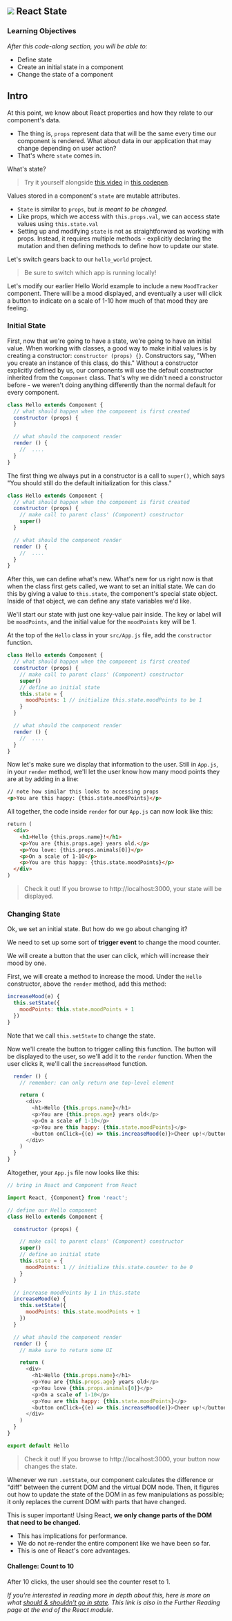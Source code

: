 ## ![](https://ga-dash.s3.amazonaws.com/production/assets/logo-9f88ae6c9c3871690e33280fcf557f33.png) React State


### Learning Objectives
*After this code-along section, you will be able to:*
* Define state
* Create an initial state in a component
* Change the state of a component

## Intro

At this point, we know about React properties and how they relate to our component's data.
* The thing is, `props` represent data that will be the same every time our component is rendered. What about data in our application that may change depending on user action?
* That's where `state` comes in.

What's state?
> Try it yourself alongside [this video](https://generalassembly.wistia.com/medias/3ldc3tnyv0) in [this codepen](https://codepen.io/susir/pen/GWONLp).

Values stored in a component's `state` are mutable attributes.
* `State` is similar to `props`, but *is meant to be changed*.
* Like props, which we access with `this.props.val`, we can access state values using `this.state.val`
* Setting up and modifying `state` is not as straightforward as working with props. Instead, it requires multiple methods - explicitly declaring the mutation and then defining methods to define how to update our state.

Let's switch gears back to our `hello_world` project.

> Be sure to switch which app is running locally!

Let's modify our earlier Hello World example to include a new `MoodTracker` component. There will be a mood displayed, and eventually a user will click a button to indicate on a scale of 1-10 how much of that mood they are feeling.

### Initial State

First, now that we're going to have a state, we're going to have an initial value. When working with classes, a good way to make initial values is by creating a constructor: `constructor (props) {}`. Constructors say, "When you create an instance of this class, do this." Without a constructor explicitly defined by us, our components will use the default constructor inherited from the `Component` class. That's why we didn't need a constructor before - we weren't doing anything differently than the normal default for every component.


```js
class Hello extends Component {
  // what should happen when the component is first created
  constructor (props) {
  }

  // what should the component render
  render () {
    //  ....
  }
}
```

The first thing we always put in a constructor is a call to `super()`, which says "You should still do the default initialization for this class."

```js
class Hello extends Component {
  // what should happen when the component is first created
  constructor (props) {
    // make call to parent class' (Component) constructor
    super()
  }

  // what should the component render
  render () {
    //  ....
  }
}
```

After this, we can define what's new. What's new for us right now is that when the class first gets called, we want to set an initial state. We can do this by giving a value to `this.state`, the component's special state object. Inside of that object, we can define any state variables we'd like.

We'll start our state with just one key-value pair inside.  The key or label will be `moodPoints`, and the initial value for the `moodPoints` key will be 1.

At the top of the `Hello` class in your `src/App.js` file, add the `constructor` function.

```js
class Hello extends Component {
  // what should happen when the component is first created
  constructor (props) {
    // make call to parent class' (Component) constructor
    super()
    // define an initial state
    this.state = {
      moodPoints: 1 // initialize this.state.moodPoints to be 1
    }
  }

  // what should the component render
  render () {
    //  ....
  }
}
```

Now let's make sure we display that information to the user. Still in `App.js`, in your `render` method, we'll let the user know how many mood points they are at by adding in a line:

```html
// note how similar this looks to accessing props
<p>You are this happy: {this.state.moodPoints}</p>
```

All together, the code inside `render` for our `App.js` can now look like this:

```html
return (
  <div>
    <h1>Hello {this.props.name}!</h1>
    <p>You are {this.props.age} years old.</p>
    <p>You love: {this.props.animals[0]}</p>
    <p>On a scale of 1-10</p>
    <p>You are this happy: {this.state.moodPoints}</p>
  </div>
)
```

> Check it out! If you browse to http://localhost:3000, your state will be displayed.


### Changing State

Ok, we set an initial state. But how do we go about changing it?

We need to set up some sort of **trigger event** to change the mood counter.

We will create a button that the user can click, which will increase their mood by one.

First, we will create a method to increase the mood.  Under the `Hello` constructor, above the `render` method, add this method:

```js
increaseMood(e) {
  this.setState({
    moodPoints: this.state.moodPoints + 1
  })
}
```

Note that we call `this.setState` to change the state.

Now we'll create the button to trigger calling this function. The button will be displayed to the user, so we'll add it to the `render` function. When the user clicks it, we'll call the `increaseMood` function.

```js
  render () {
    // remember: can only return one top-level element

    return (
      <div>
        <h1>Hello {this.props.name}</h1>
        <p>You are {this.props.age} years old</p>
        <p>On a scale of 1-10</p>
        <p>You are this happy: {this.state.moodPoints}</p>
        <button onClick={(e) => this.increaseMood(e)}>Cheer up!</button>
      </div>
    )
  }
}
```

Altogether, your `App.js` file now looks like this:

```js
// bring in React and Component from React

import React, {Component} from 'react';

// define our Hello component
class Hello extends Component {

  constructor (props) {

    // make call to parent class' (Component) constructor
    super()
    // define an initial state
    this.state = {
      moodPoints: 1 // initialize this.state.counter to be 0
    }
  }

  // increase moodPoints by 1 in this.state
  increaseMood(e) {
    this.setState({
      moodPoints: this.state.moodPoints + 1
    })
  }

  // what should the component render
  render () {
    // make sure to return some UI

    return (
      <div>
        <h1>Hello {this.props.name}</h1>
        <p>You are {this.props.age} years old</p>
        <p>You love {this.props.animals[0]}</p>
        <p>On a scale of 1-10</p>
        <p>You are this happy: {this.state.moodPoints}</p>
        <button onClick={(e) => this.increaseMood(e)}>Cheer up!</button>
      </div>
    )
  }
}

export default Hello
```

> Check it out! If you browse to http://localhost:3000, your button now changes the state.

Whenever we run `.setState`, our component calculates the difference or "diff" between the current DOM and the virtual DOM node. Then, it figures out how to update the state of the DOM in as few manipulations as possible; it only replaces the current DOM with parts that have changed.

This is super important! Using React, **we only change parts of the DOM that need to be changed.**

* This has implications for performance.
* We do not re-render the entire component like we have been so far.
* This is one of React's core advantages.


#### Challenge: Count to 10

After 10 clicks, the user should see the counter reset to 1.

*If you're interested in reading more in depth about this, here is more on what [should & shouldn't go in state](https://facebook.github.io/react/docs/state-and-lifecycle.html). This link is also in the Further Reading page at the end of the React module.*
